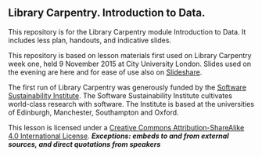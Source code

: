 ## Library Carpentry. Introduction to Data.

This repository is for the Library Carpentry module Introduction to Data. It includes less plan, handouts, and indicative slides.

This repository is based on lesson materials first used on Library Carpentry week one, held 9 November 2015 at City University London. Slides used on the evening are here and for ease of use also on [Slideshare](http://www.slideshare.net/drjwbaker/library-carpentry-week-one-basics).

The first run of Library Carpentry was generously funded by the [Software Sustainability Institute](http://software.ac.uk/). The Software Sustainability Institute cultivates world-class research with software. The Institute is based at the universities of Edinburgh, Manchester, Southampton and Oxford.

This lesson is licensed under a <a rel="license" href="http://creativecommons.org/licenses/by-sa/4.0/">Creative Commons Attribution-ShareAlike 4.0 International License</a>. ***Exceptions: embeds to and from external sources, and direct quotations from speakers***


